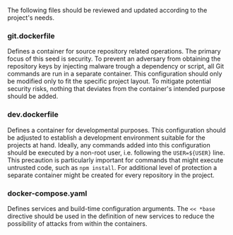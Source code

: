 The following files should be reviewed and updated according to the project's needs.

### git.dockerfile
Defines a container for source repository related operations. The primary focus of this seed is security. To prevent an adversary from obtaining the repository keys by injecting malware trough a dependency or script, all Git commands are run in a separate container. This configuration should only be modified only to fit the specific project layout. To mitigate potential security risks, nothing that deviates from the container's intended purpose should be added.

### dev.dockerfile
Defines a container for developmental purposes. This configuration should be adjusted to establish a development environment suitable for the projects at hand. Ideally, any commands added into this configuration should be executed by a non-root user, i.e. following the `USER=${USER}` line. This precaution is particularly important for commands that might execute untrusted code, such as `npm install`. For additional level of protection a separate container might be created for every repository in the project.

### docker-compose.yaml
Defines services and build-time configuration arguments. The `<< *base` directive should be used in the definition of new services to reduce the possibility of attacks from within the containers.
